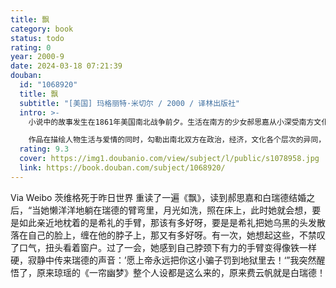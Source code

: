 ```yaml
---
title: 飘
category: book
status: todo
rating: 0
year: 2000-9
date: 2024-03-18 07:21:39
douban:
  id: "1068920"
  title: 飘
  subtitle: "[美国] 玛格丽特·米切尔 / 2000 / 译林出版社"
  intro: >-
    小说中的故事发生在1861年美国南北战争前夕。生活在南方的少女郝思嘉从小深受南方文化传统的熏陶，可在她的血液里却流淌着野性的叛逆因素。随着战火的蔓廷和生活环境的恶化，郝思嘉的叛逆个性越来越丰满，越鲜明，在一系列的的挫折中她改造了自我，改变了个人甚至整个家族的命运，成为时代时势造就的新女性的形象。

    作品在描绘人物生活与爱情的同时，勾勒出南北双方在政治，经济，文化各个层次的异同，具有浓厚的史诗风格，堪称美国历史转折时期的真实写照，同时也成为历久不衰的爱情经典。
  rating: 9.3
  cover: https://img1.doubanio.com/view/subject/l/public/s1078958.jpg
  link: https://book.douban.com/subject/1068920/
---
```


Via Weibo 茨维格死于昨日世界 重读了一遍《飘》，读到郝思嘉和白瑞德结婚之后，“当她懒洋洋地躺在瑞德的臂弯里，月光如洗，照在床上，此时她就会想，要是如此亲近地枕着的是希礼的手臂，那该有多好呀，要是是希礼把她乌黑的头发散落在自己的脸上，缠在他的脖子上，那又有多好呀。有一次，她想起这些，不禁叹了口气，扭头看着窗户。过了一会，她感到自己脖颈下有力的手臂变得像铁一样硬，寂静中传来瑞德的声音：’愿上帝永远把你这小骗子罚到地狱里去！‘”我突然醒悟了，原来琼瑶的《一帘幽梦》整个人设都是这么来的，原来费云帆就是白瑞德！